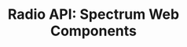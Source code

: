 ---
layout: api.njk
title: 'Radio API: Spectrum Web Components'
displayName: Radio
componentName: radio
componentHeading: sp-radio
tags:
  - component-api
---